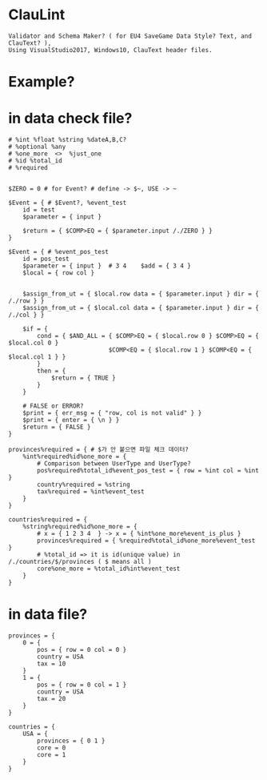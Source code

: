 # ClauLint
    Validator and Schema Maker? ( for EU4 SaveGame Data Style? Text, and ClauText? ),
    Using VisualStudio2017, Windows10, ClauText header files.

# Example?
 # in data check file?
    # %int %float %string %dateA,B,C?
    # %optional %any
    # %one_more  <>  %just_one
    # %id %total_id
    # %required 


    $ZERO = 0 # for Event? # define -> $~, USE -> ~

    $Event = { # $Event?, %event_test
        id = test
        $parameter = { input }

        $return = { $COMP>EQ = { $parameter.input /./ZERO } }
    }

    $Event = { # %event_pos_test
        id = pos_test
        $parameter = { input }  # 3 4    $add = { 3 4 }
        $local = { row col }


        $assign_from_ut = { $local.row data = { $parameter.input } dir = { /./row } }
        $assign_from_ut = { $local.col data = { $parameter.input } dir = { /./col } }

        $if = { 
            cond = { $AND_ALL = { $COMP>EQ = { $local.row 0 } $COMP>EQ = { $local.col 0 } 
                                $COMP<EQ = { $local.row 1 } $COMP<EQ = { $local.col 1 } } 
            }
            then = {
                $return = { TRUE }
            }
        }

        # FALSE or ERROR?
        $print = { err_msg = { "row, col is not valid" } }
        $print = { enter = { \n } }
        $return = { FALSE }
    }

    provinces%required = { # $가 안 붙으면 파일 체크 데이터?
        %int%required%id%one_more = {
            # Comparison between UserType and UserType?
            pos%required%total_id%event_pos_test = { row = %int col = %int } 
            country%required = %string
            tax%required = %int%event_test
        }
    }

    countries%required = {
        %string%required%id%one_more = {
            # x = { 1 2 3 4  } -> x = { %int%one_more%event_is_plus }
            provinces%required = { %required%total_id%one_more%event_test } 
            # %total_id => it is id(unique value) in /./countries/$/provinces ( $ means all ) 
            core%one_more = %total_id%int%event_test
        }
    }

# in data file?
    provinces = {
        0 = {
            pos = { row = 0 col = 0 }
            country = USA
            tax = 10
        }
        1 = {
            pos = { row = 0 col = 1 }
            country = USA
            tax = 20
        }
    }

    countries = {
        USA = {
            provinces = { 0 1 }
            core = 0
            core = 1
        }
    }

